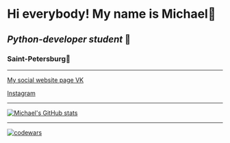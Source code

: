 # Hi everybody! My name is Michael👋 
##   *Python-developer student* 🐍
###      Saint-Petersburg📍
____
[My social website page VK](https://vk.com/michaelrodionov96)

[Instagram](https://www.instagram.com/michaelrodionov)
____
[![Michael's GitHub stats](https://github-readme-stats.vercel.app/api?username=MichaelRodionov)](https://github.com/anuraghazra/github-readme-stats)
____
[![codewars](https://www.codewars.com/users/Mikolinho96/badges/small)](https://www.codewars.com/users/Mikolinho96)<br><br>
